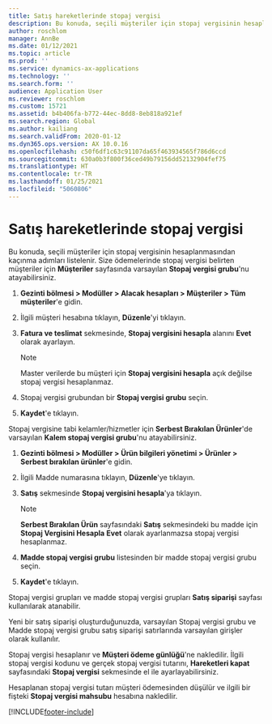 ```yaml
---
title: Satış hareketlerinde stopaj vergisi
description: Bu konuda, seçili müşteriler için stopaj vergisinin hesaplanmasından kaçınma adımları listelenir. Size ödemelerinde stopaj vergisi belirten müşteriler için varsayılan stopaj vergisi grubunu atayabilirsiniz.
author: roschlom
manager: AnnBe
ms.date: 01/12/2021
ms.topic: article
ms.prod: ''
ms.service: dynamics-ax-applications
ms.technology: ''
ms.search.form: ''
audience: Application User
ms.reviewer: roschlom
ms.custom: 15721
ms.assetid: b4b406fa-b772-44ec-8dd8-8eb818a921ef
ms.search.region: Global
ms.author: kailiang
ms.search.validFrom: 2020-01-12
ms.dyn365.ops.version: AX 10.0.16
ms.openlocfilehash: c50f6df1c63c91107da65f463934565f786d6ccd
ms.sourcegitcommit: 630a0b3f800f36ced49b79156dd52132904fef75
ms.translationtype: HT
ms.contentlocale: tr-TR
ms.lasthandoff: 01/25/2021
ms.locfileid: "5060806"
---
```

# <a name="withholding-tax-in-sales-transactions"></a>Satış hareketlerinde stopaj vergisi

Bu konuda, seçili müşteriler için stopaj vergisinin hesaplanmasından kaçınma adımları listelenir. Size ödemelerinde stopaj vergisi belirten müşteriler için **Müşteriler** sayfasında varsayılan **Stopaj vergisi grubu**'nu atayabilirsiniz. 

1. **Gezinti bölmesi > Modüller > Alacak hesapları > Müşteriler > Tüm müşteriler**'e gidin.

2. İlgili müşteri hesabına tıklayın, **Düzenle**'yi tıklayın.

3. **Fatura ve teslimat** sekmesinde, **Stopaj vergisini hesapla** alanını **Evet** olarak ayarlayın.

   > [!NOTE] 
   > Master verilerde bu müşteri için **Stopaj vergisini hesapla** açık değilse stopaj vergisi hesaplanmaz.

4. Stopaj vergisi grubundan bir **Stopaj vergisi grubu** seçin.

5. **Kaydet**'e tıklayın.

Stopaj vergisine tabi kelamler/hizmetler için **Serbest Bırakılan Ürünler**'de varsayılan **Kalem stopaj vergisi grubu**'nu atayabilirsiniz.

1. **Gezinti bölmesi > Modüller > Ürün bilgileri yönetimi > Ürünler > Serbest bırakılan ürünler**'e gidin.

2. İlgili Madde numarasına tıklayın, **Düzenle**'ye tıklayın.

3. **Satış** sekmesinde **Stopaj vergisini hesapla**'ya tıklayın.

   > [!NOTE] 
   > **Serbest Bırakılan Ürün** sayfasındaki **Satış** sekmesindeki bu madde için **Stopaj Vergisini Hesapla** **Evet** olarak ayarlanmazsa stopaj vergisi hesaplanmaz.

4. **Madde stopaj vergisi grubu** listesinden bir madde stopaj vergisi grubu seçin.

5. **Kaydet**'e tıklayın.

Stopaj vergisi grupları ve madde stopaj vergisi grupları **Satış siparişi** sayfası kullanılarak atanabilir. 

Yeni bir satış siparişi oluşturduğunuzda, varsayılan Stopaj vergisi grubu ve Madde stopaj vergisi grubu satış siparişi satırlarında varsayılan girişler olarak kullanılır.

Stopaj vergisi hesaplanır ve **Müşteri ödeme günlüğü**'ne nakledilir. İlgili stopaj vergisi kodunu ve gerçek stopaj vergisi tutarını, **Hareketleri kapat** sayfasındaki **Stopaj vergisi** sekmesinde el ile ayarlayabilirsiniz.

Hesaplanan stopaj vergisi tutarı müşteri ödemesinden düşülür ve ilgili bir fişteki **Stopaj vergisi mahsubu** hesabına nakledilir.


[!INCLUDE[footer-include](../../includes/footer-banner.md)]